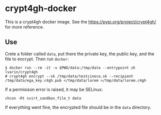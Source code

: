 # crypt4gh-docker

This is a crypt4gh docker image. See the <https://pypi.org/project/crypt4gh/> for more reference.

## Use

Crete a folder called `data`, put there the private key, the public key, and the file to encrypt. Then run `docker`:

```
$ docker run --rm -it -v $PWD/data:/tmp/data --entrypoint sh lvarin/crypt4gh
# crypt4gh encrypt --sk /tmp/data/testcineca.sk --recipient /tmp/data/ega_key.c4gh.pub </tmp/data/lorem >/tmp/data/lorem.c4gh
```

If a permisison error is raised, it may be SELinux:

```
chcon -Rt svirt_sandbox_file_t data
```

If everything went fine, the encrypted file should be in the `data` directory.

